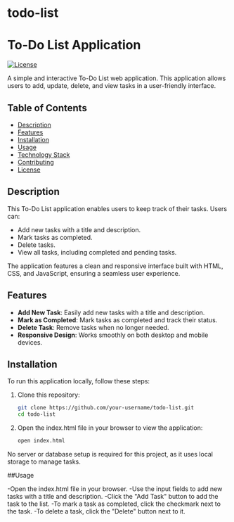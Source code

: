 # todo-list
# To-Do List Application

[![License](https://img.shields.io/badge/License-MIT-blue.svg)](https://opensource.org/licenses/MIT)

A simple and interactive To-Do List web application. This application allows users to add, update, delete, and view tasks in a user-friendly interface.

## Table of Contents

- [Description](#description)
- [Features](#features)
- [Installation](#installation)
- [Usage](#usage)
- [Technology Stack](#technology-stack)
- [Contributing](#contributing)
- [License](#license)

## Description

This To-Do List application enables users to keep track of their tasks. Users can:
- Add new tasks with a title and description.
- Mark tasks as completed.
- Delete tasks.
- View all tasks, including completed and pending tasks.

The application features a clean and responsive interface built with HTML, CSS, and JavaScript, ensuring a seamless user experience.

## Features

- **Add New Task**: Easily add new tasks with a title and description.
- **Mark as Completed**: Mark tasks as completed and track their status.
- **Delete Task**: Remove tasks when no longer needed.
- **Responsive Design**: Works smoothly on both desktop and mobile devices.

## Installation

To run this application locally, follow these steps:

1. Clone this repository:
   ```bash
   git clone https://github.com/your-username/todo-list.git
   cd todo-list

2. Open the index.html file in your browser to view the application:
   ```bash
   open index.html

No server or database setup is required for this project, as it uses local storage to manage tasks.

##Usage

-Open the index.html file in your browser.
-Use the input fields to add new tasks with a title and description.
-Click the "Add Task" button to add the task to the list.
-To mark a task as completed, click the checkmark next to the task.
-To delete a task, click the "Delete" button next to it.